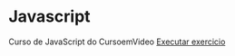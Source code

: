 # Javascript
 Curso de JavaScript do CursoemVideo
<a href= "https://github.com/presleydelgado/Javascript/blob/main/Modulo%20D/exercicios/ex2/index.html">Executar exercicio </a>